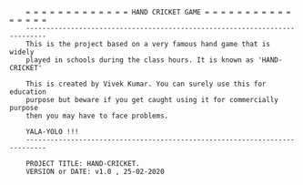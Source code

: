         = = = = = = = = = = = = = HAND CRICKET GAME = = = = = = = = = = = = = = = =
        ---------------------------------------------------------------------------
        This is the project based on a very famous hand game that is widely
        played in schools during the class hours. It is known as 'HAND-CRICKET'

        This is created by Vivek Kumar. You can surely use this for education
        purpose but beware if you get caught using it for commercially purpose
        then you may have to face problems.

        YALA-YOLO !!!
        ---------------------------------------------------------------------------

        PROJECT TITLE: HAND-CRICKET.
        VERSION or DATE: v1.0 , 25-02-2020
